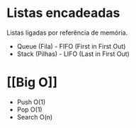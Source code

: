# Listas encadeadas
Listas ligadas por referência de memória. 
- Queue (Fila) - FIFO (First in First Out)
- Stack  (Pilhas) - LIFO (Last in First Out)

# [[Big O]]
- Push O(1)
- Pop O(1)
- Search O(n)